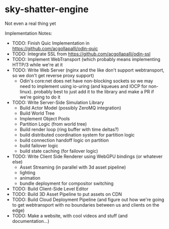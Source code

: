# sky-shatter-engine
Not even a real thing yet

Implementation Notes:
+ TODO: Finish Quic Implementation in https://github.com/acgollapalli/odin-quic  
+ TODO: Integrate SSL from https://github.com/acgollapalli/odin-ssl  
+ TODO: Implement WebTransport (which probably means implementing HTTP/3 while we're at it  
+ TODO: Write Web Server (nginx and the like don't support webtransport, so we don't get reverse proxy support)  
  - Odin's core:net does net have non-blocking sockets so we may need to implement using io-uring (and kqueues and IOCP for non-linux). probably best to just add it to the library and make a PR if we're going to  do it
+ TODO: Write Server-Side Simulation Library
  - Build Actor Model (possibly ZeroMQ integration)
  - Build World Tree
  - Implement Object Pools
  - Partition Logic (from world tree)
  - Build render loop (ring buffer with time deltas?)
  - build distributed coordination system for partition logic
  - build connection handoff logic on partition
  - build failover logic
  - build state caching (for failover logic)
+ TODO: Write Client Side Renderer using WebGPU bindings (or whatever else)
  - Asset Streaming (in parallel with 3d asset pipeline)
  - lighting
  - animation
  - bundle deployment for compositor switching
+ TODO: Build Client-Side Level Editor
+ TODO: Build 3D Asset Pipeline to put assets on CDN
+ TODO: Build Cloud Deployment Pipeline (and figure out how we're going to get webtransport with no boundaries between us and clients on the edge)
+ TODO: Make a website, with cool videos and stuff (and documentation...)
